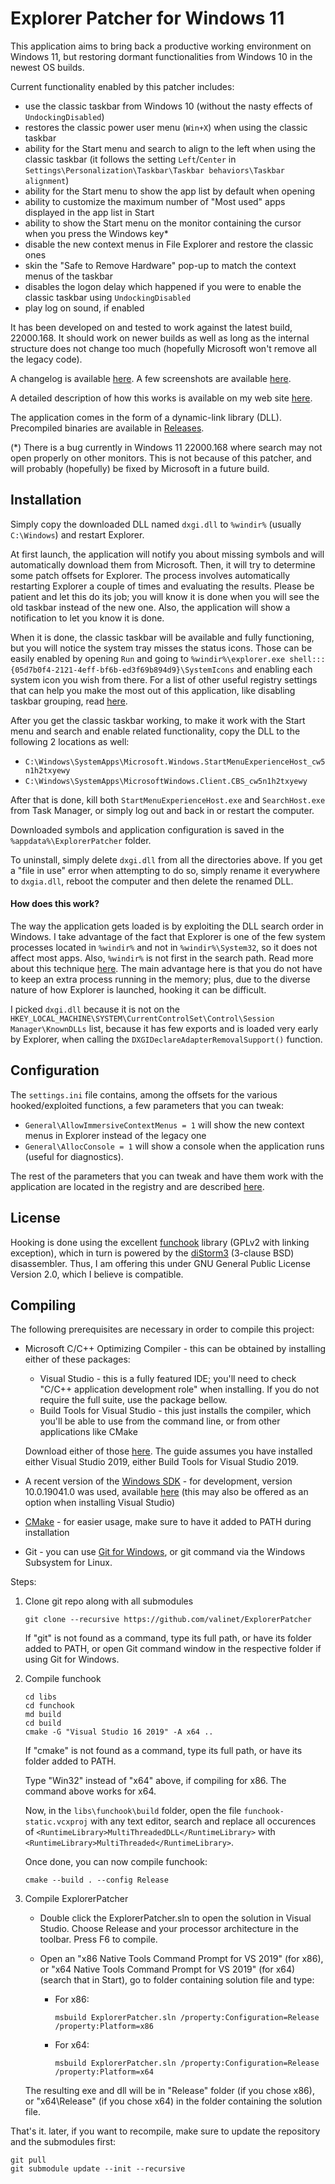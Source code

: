 # Explorer Patcher for Windows 11
This application aims to bring back a productive working environment on Windows 11, but restoring dormant functionalities from Windows 10 in the newest OS builds.

Current functionality enabled by this patcher includes:

* use the classic taskbar from Windows 10 (without the nasty effects of `UndockingDisabled`)
* restores the classic power user menu (`Win+X`) when using the classic taskbar
* ability for the Start menu and search to align to the left when using the classic taskbar (it follows the setting `Left`/`Center` in `Settings\Personalization\Taskbar\Taskbar behaviors\Taskbar alignment`)
* ability for the Start menu to show the app list by default when opening
* ability to customize the maximum number of "Most used" apps displayed in the app list in Start
* ability to show the Start menu on the monitor containing the cursor when you press the Windows key*
* disable the new context menus in File Explorer and restore the classic ones
* skin the "Safe to Remove Hardware" pop-up to match the context menus of the taskbar
* disables the logon delay which happened if you were to enable the classic taskbar using `UndockingDisabled`
* play log on sound, if enabled

It has been developed on and tested to work against the latest build, 22000.168. It should work on newer builds as well as long as the internal structure does not change too much (hopefully Microsoft won't remove all the legacy code).

A changelog is available [here](https://github.com/valinet/ExplorerPatcher/blob/master/CHANGELOG.md). A few screenshots are available [here](https://github.com/valinet/ExplorerPatcher/blob/master/res).

A detailed description of how this works is available on my web site [here](https://valinet.ro/2021/08/09/Restore-Windows-11-to-working-Windows-10-UI.html).

The application comes in the form of a dynamic-link library (DLL). Precompiled binaries are available in [Releases](https://github.com/valinet/ExplorerPatcher/releases).

(*) There is a bug currently in Windows 11 22000.168 where search may not open properly on other monitors. This is not because of this patcher, and will probably (hopefully) be fixed by Microsoft in a future build.

## Installation

Simply copy the downloaded DLL named `dxgi.dll` to `%windir%` (usually `C:\Windows`) and restart Explorer.

At first launch, the application will notify you about missing symbols and will automatically download them from Microsoft. Then, it will try to determine some patch offsets for Explorer. The process involves automatically restarting Explorer a couple of times and evaluating the results. Please be patient and let this do its job; you will know it is done when you will see the old taskbar instead of the new one. Also, the application will show a notification to let you know it is done.

When it is done, the classic taskbar will be available and fully functioning, but you will notice the system tray misses the status icons. Those can be easily enabled by opening `Run` and going to `%windir%\explorer.exe shell:::{05d7b0f4-2121-4eff-bf6b-ed3f69b894d9}\SystemIcons` and enabling each system icon you wish from there. For a list of other useful registry settings that can help you make the most out of this application, like disabling taskbar grouping, read [here](https://github.com/valinet/ExplorerPatcher/issues/9).

After you get the classic taskbar working, to make it work with the Start menu and search and enable related functionality, copy the DLL to the following 2 locations as well:

* `C:\Windows\SystemApps\Microsoft.Windows.StartMenuExperienceHost_cw5n1h2txyewy`
* `C:\Windows\SystemApps\MicrosoftWindows.Client.CBS_cw5n1h2txyewy`

After that is done, kill both `StartMenuExperienceHost.exe` and `SearchHost.exe` from Task Manager, or simply log out and back in or restart the computer.

Downloaded symbols and application configuration is saved in the `%appdata%\ExplorerPatcher` folder.

To uninstall, simply delete `dxgi.dll` from all the directories above. If you get a "file in use" error when attempting to do so, simply rename it everywhere to `dxgia.dll`, reboot the computer and then delete the renamed DLL.

#### How does this work?

The way the application gets loaded is by exploiting the DLL search order in Windows. I take advantage of the fact that Explorer is one of the few system processes located in `%windir%` and not in `%windir%\System32`, so it does not affect most apps. Also, `%windir%` is not first in the search path. Read more about this technique [here](https://itm4n.github.io/windows-dll-hijacking-clarified/). The main advantage here is that you do not have to keep an extra process running in the memory; plus, due to the diverse nature of how Explorer is launched, hooking it can be difficult.

I picked `dxgi.dll` because it is not on the `HKEY_LOCAL_MACHINE\SYSTEM\CurrentControlSet\Control\Session Manager\KnownDLLs` list, because it has few exports and is loaded very early by Explorer, when calling the `DXGIDeclareAdapterRemovalSupport()` function.

## Configuration

The `settings.ini` file contains, among the offsets for the various hooked/exploited functions, a few parameters that you can tweak:

* `General\AllowImmersiveContextMenus = 1` will show the new context menus in Explorer instead of the legacy one
* `General\AllocConsole = 1` will show a console when the application runs (useful for diagnostics).

The rest of the parameters that you can tweak and have them work with the application are located in the registry and are described [here](https://github.com/valinet/ExplorerPatcher/issues/9).

## License

Hooking is done using the excellent [funchook](https://github.com/kubo/funchook) library (GPLv2 with linking exception), which in turn is powered by the [diStorm3](https://github.com/gdabah/distorm/) (3-clause BSD) disassembler. Thus, I am offering this under GNU General Public License Version 2.0, which I believe is compatible.

## Compiling

The following prerequisites are necessary in order to compile this project:

* Microsoft C/C++ Optimizing Compiler - this can be obtained by installing either of these packages:

  * Visual Studio - this is a fully featured IDE; you'll need to check "C/C++ application development role" when installing. If you do not require the full suite, use the package bellow.
  * Build Tools for Visual Studio - this just installs the compiler, which you'll be able to use from the command line, or from other applications like CMake

  Download either of those [here](http://go.microsoft.com/fwlink/p/?LinkId=840931). The guide assumes you have installed either Visual Studio 2019, either Build Tools for Visual Studio 2019.

* A recent version of the [Windows SDK](https://developer.microsoft.com/en-us/windows/downloads/windows-10-sdk/) - for development, version 10.0.19041.0 was used, available [here](https://go.microsoft.com/fwlink/p/?linkid=2120843) (this may also be offered as an option when installing Visual Studio)

* [CMake](https://cmake.org/) - for easier usage, make sure to have it added to PATH during installation

* Git - you can use [Git for Windows](https://git-scm.com/download/win), or git command via the Windows Subsystem for Linux.

Steps:

1. Clone git repo along with all submodules

   ```
   git clone --recursive https://github.com/valinet/ExplorerPatcher
   ```

   If "git" is not found as a command, type its full path, or have its folder added to PATH, or open Git command window in the respective folder if using Git for Windows.

2. Compile funchook

   ```
   cd libs
   cd funchook
   md build
   cd build
   cmake -G "Visual Studio 16 2019" -A x64 ..
   ```

   If "cmake" is not found as a command, type its full path, or have its folder added to PATH.

   Type "Win32" instead of "x64" above, if compiling for x86. The command above works for x64.

   Now, in the `libs\funchook\build` folder, open the file `funchook-static.vcxproj` with any text editor, search and replace all occurences of `<RuntimeLibrary>MultiThreadedDLL</RuntimeLibrary>` with `<RuntimeLibrary>MultiThreaded</RuntimeLibrary>`.

   Once done, you can now compile funchook:

   ```
   cmake --build . --config Release
   ```

3. Compile ExplorerPatcher

   * Double click the ExplorerPatcher.sln to open the solution in Visual Studio. Choose Release and your processor architecture in the toolbar. Press F6 to compile.

   * Open an "x86 Native Tools Command Prompt for VS 2019" (for x86), or "x64 Native Tools Command Prompt for VS 2019" (for x64) (search that in Start), go to folder containing solution file and type:

     * For x86:

       ```
       msbuild ExplorerPatcher.sln /property:Configuration=Release /property:Platform=x86
       ```

     * For x64:

       ```
       msbuild ExplorerPatcher.sln /property:Configuration=Release /property:Platform=x64
       ```

   The resulting exe and dll will be in "Release" folder (if you chose x86), or "x64\Release" (if you chose x64) in the folder containing the solution file.

That's it. later, if you want to recompile, make sure to update the repository and the submodules first:

```
git pull
git submodule update --init --recursive
```

